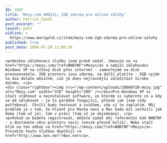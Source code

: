 ```yaml
---
ID: 1997
title: 'Mozy.com &#8211; 2GB zdarma pro online zálohy'
author: Patrick Zandl
post_excerpt: ""
layout: post
oldlink: >
  https://www.marigold.cz/item/mozy-com-2gb-zdarma-pro-online-zalohy
published: true
post_date: 2006-07-28 12:00:34
---
```

	<p>Hezkou zálohovací službu jsem právě našel. Jmenuje se <a href="https://mozy.com/?ref=NHB7NF">Mozy</a> a nabízí zálohování Windows XP na síťový disk přes internet - samozřejmě na disk provozovatele. 2GB prostoru jsou zdarma, za další platíte - 5GB vyjde na dva doláče měsíčně, což je dnes nejlevnější záležitost široko daleko. </p>
	<div class="rightbox"><img src="/wp-content/uploads/20060728-mozy.jpg" alt="Mozy.com" width="376" height="209" /></div>Pro Windows XP si stačí stáhnout a nainstalovat software, ve kterém si vyberete co a kdy se má zálohovat - je to parádně fungující, přesně jak jsem vždy potřeboval. Chvíli budu testovat a uvidíme, zda si to zaplatím. Můj problém je v tom, že klient pro Macka není a Mac budu mít zachvíli jak doma (tam už je), tak v práci (tam už je objednaný). </p>
	<p>Pokud se budete registrovat, můžete zadat můj referenční kód NHB7NF - a dostanete něco prostoru navíc (nevím přesně kolik). Nebo stačí klik na ten odkaz <a href="https://mozy.com/?ref=NHB7NF">Mozy</a>. Prozatím touto službou doplňuji <a href="http://www.box.net">Box.net</a>.
</p>